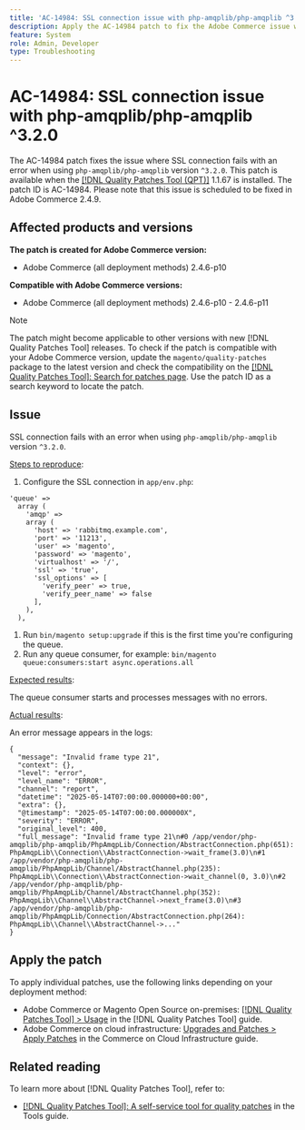 ```yaml
---
title: 'AC-14984: SSL connection issue with php-amqplib/php-amqplib ^3.2.0'
description: Apply the AC-14984 patch to fix the Adobe Commerce issue where SSL connection fails with an error when using php-amqplib/php-amqplib version ^3.2.0.
feature: System
role: Admin, Developer
type: Troubleshooting
---
```


# AC-14984: SSL connection issue with php-amqplib/php-amqplib ^3.2.0

The AC-14984 patch fixes the issue where SSL connection fails with an error when using `php-amqplib/php-amqplib` version `^3.2.0`. This patch is available when the [[!DNL Quality Patches Tool (QPT)]](/help/tools/quality-patches-tool/quality-patches-tool-to-self-serve-quality-patches.md) 1.1.67 is installed. The patch ID is AC-14984. Please note that this issue is scheduled to be fixed in Adobe Commerce 2.4.9.

## Affected products and versions

**The patch is created for Adobe Commerce version:**

* Adobe Commerce (all deployment methods) 2.4.6-p10

**Compatible with Adobe Commerce versions:**

* Adobe Commerce (all deployment methods) 2.4.6-p10 - 2.4.6-p11

>[!NOTE]
>
>The patch might become applicable to other versions with new [!DNL Quality Patches Tool] releases. To check if the patch is compatible with your Adobe Commerce version, update the `magento/quality-patches` package to the latest version and check the compatibility on the [[!DNL Quality Patches Tool]: Search for patches page](https://experienceleague.adobe.com/tools/commerce-quality-patches/index.html). Use the patch ID as a search keyword to locate the patch.

## Issue

SSL connection fails with an error when using `php-amqplib/php-amqplib` version `^3.2.0`.

<u>Steps to reproduce</u>:

1. Configure the SSL connection in `app/env.php`:

  ```
  'queue' =>
    array (
      'amqp' =>
      array (
        'host' => 'rabbitmq.example.com',
        'port' => '11213',
        'user' => 'magento',
        'password' => 'magento',
        'virtualhost' => '/',
        'ssl' => 'true',
        'ssl_options' => [
          'verify_peer' => true,
          'verify_peer_name' => false
        ],
      ),
    ),
  ```

1. Run `bin/magento setup:upgrade` if this is the first time you're configuring the queue.
1. Run any queue consumer, for example: `bin/magento queue:consumers:start async.operations.all`

<u>Expected results</u>:

The queue consumer starts and processes messages with no errors.

<u>Actual results</u>:

An error message appears in the logs:

```
{
  "message": "Invalid frame type 21",
  "context": {},
  "level": "error",
  "level_name": "ERROR",
  "channel": "report",
  "datetime": "2025-05-14T07:00:00.000000+00:00",
  "extra": {},
  "@timestamp": "2025-05-14T07:00:00.000000X",
  "severity": "ERROR",
  "original_level": 400,
  "full_message": "Invalid frame type 21\n#0 /app/vendor/php-amqplib/php-amqplib/PhpAmqpLib/Connection/AbstractConnection.php(651): PhpAmqpLib\\Connection\\AbstractConnection->wait_frame(3.0)\n#1 /app/vendor/php-amqplib/php-amqplib/PhpAmqpLib/Channel/AbstractChannel.php(235): PhpAmqpLib\\Connection\\AbstractConnection->wait_channel(0, 3.0)\n#2 /app/vendor/php-amqplib/php-amqplib/PhpAmqpLib/Channel/AbstractChannel.php(352): PhpAmqpLib\\Channel\\AbstractChannel->next_frame(3.0)\n#3 /app/vendor/php-amqplib/php-amqplib/PhpAmqpLib/Connection/AbstractConnection.php(264): PhpAmqpLib\\Channel\\AbstractChannel->..."
}
```

## Apply the patch

To apply individual patches, use the following links depending on your deployment method:

* Adobe Commerce or Magento Open Source on-premises: [[!DNL Quality Patches Tool] > Usage](/help/tools/quality-patches-tool/usage.md) in the [!DNL Quality Patches Tool] guide.
* Adobe Commerce on cloud infrastructure: [Upgrades and Patches > Apply Patches](https://experienceleague.adobe.com/docs/commerce-cloud-service/user-guide/develop/upgrade/apply-patches.html) in the Commerce on Cloud Infrastructure guide.

## Related reading

To learn more about [!DNL Quality Patches Tool], refer to:

* [[!DNL Quality Patches Tool]: A self-service tool for quality patches](/help/tools/quality-patches-tool/quality-patches-tool-to-self-serve-quality-patches.md) in the Tools guide.
